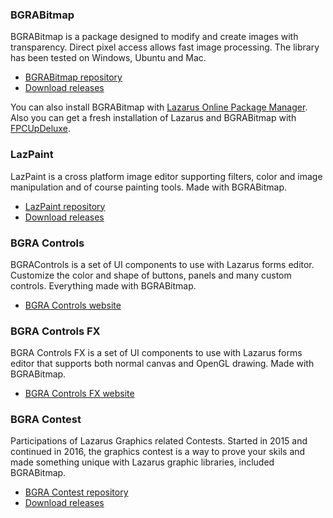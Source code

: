 ### BGRABitmap
BGRABitmap is a package designed to modify and create images with transparency. Direct pixel access allows fast image processing. The library has been tested on Windows, Ubuntu and Mac.

* [BGRABitmap repository](https://github.com/bgrabitmap/bgrabitmap)
* [Download releases](https://github.com/bgrabitmap/bgrabitmap/releases)

You can also install BGRABitmap with [Lazarus Online Package Manager](http://wiki.lazarus.freepascal.org/Online_Package_Manager). Also you can get a fresh installation of Lazarus and BGRABitmap with [FPCUpDeluxe](http://wiki.lazarus.freepascal.org/fpcupdeluxe).

### LazPaint
LazPaint is a cross platform image editor supporting filters, color and image manipulation and of course painting tools. Made with BGRABitmap.

* [LazPaint repository](https://github.com/bgrabitmap/lazpaint)
* [Download releases](https://github.com/bgrabitmap/lazpaint/releases)

### BGRA Controls
BGRAControls is a set of UI components to use with Lazarus forms editor. Customize the color and shape of buttons, panels and many custom controls. Everything made with BGRABitmap.

* [BGRA Controls website](https://bgrabitmap.github.io/bgracontrols/)

### BGRA Controls FX
BGRA Controls FX is a set of UI components to use with Lazarus forms editor that supports both normal canvas and OpenGL drawing. Made with BGRABitmap.

* [BGRA Controls FX website](https://bgrabitmap.github.io/bgracontrolsfx/)

### BGRA Contest
Participations of Lazarus Graphics related Contests. Started in 2015 and continued in 2016, the graphics contest is a way to prove your skils and made something unique with Lazarus graphic libraries, included BGRABitmap.

* [BGRA Contest repository](https://github.com/bgrabitmap/bgracontest)
* [Download releases](https://github.com/bgrabitmap/bgracontest/releases)
